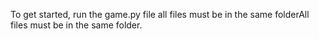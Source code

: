 To get started, run the game.py file
all files must be in the same folderAll files must be in the same folder. 
